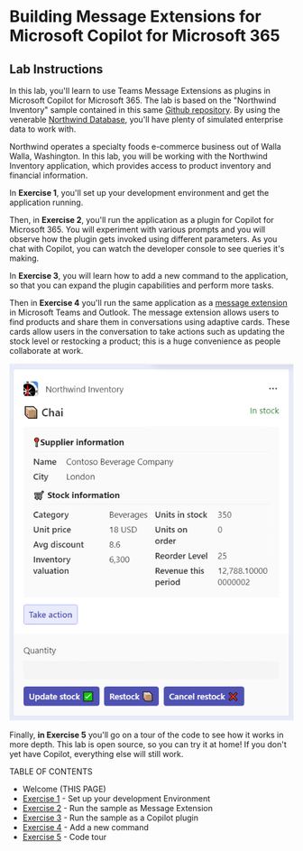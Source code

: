 # Building Message Extensions for Microsoft Copilot for Microsoft 365

## Lab Instructions

In this lab, you'll learn to use Teams Message Extensions as plugins in Microsoft Copilot for Microsoft 365. The lab is based on the "Northwind Inventory" sample contained in this same [Github repository](https://github.com/OfficeDev/Copilot-for-M365-Plugins-Samples/tree/main/samples/msgext-northwind-inventory-ts). By using the venerable [Northwind Database](https://learn.microsoft.com/dotnet/framework/data/adonet/sql/linq/downloading-sample-databases), you'll have plenty of simulated enterprise data to work with.

Northwind operates a specialty foods e-commerce business out of Walla Walla, Washington. In this lab, you will be working with the Northwind Inventory application, which provides access to product inventory and financial information.

In **Exercise 1**, you'll set up your development environment and get the application running.

Then, in **Exercise 2**, you'll run the application as a plugin for Copilot for Microsoft 365. You will experiment with various prompts and you will observe how the plugin gets invoked using different parameters. As you chat with Copilot, you can watch the developer console to see queries it's making.

In **Exercise 3**, you will learn how to add a new command to the application, so that you can expand the plugin capabilities and perform more tasks.

Then in **Exercise 4** you'll run the same application as a [message extension](https://learn.microsoft.com/microsoftteams/platform/messaging-extensions/what-are-messaging-extensions) in Microsoft Teams and Outlook.
The message extension allows users to find products and share them in conversations using adaptive cards. These cards allow users in the conversation to take actions such as updating the stock level or restocking a product; this is a huge convenience as people collaborate at work.

![Adaptive card displaying a product](./images/01-00-Product-card-only.png)

Finally, **in Exercise 5** you'll go on a tour of the code to see how it works in more depth. This lab is open source, so you can try it at home! If you don't yet have Copilot, everything else will still work.

TABLE OF CONTENTS

* Welcome (THIS PAGE)
* [Exercise 1](./Exercise%2001%20-%20Set%20up.md) - Set up your development Environment
* [Exercise 2](./Exercise%2002%20-%20Run%20sample%20app.md) - Run the sample as Message Extension
* [Exercise 3](./Exercise%2003%20-%20Run%20in%20Copilot.md) - Run the sample as a Copilot plugin
* [Exercise 4](./Exercise%2004%20-%20Add%20a%20new%20command.md) - Add a new command
* [Exercise 5](./Exercise%2004%20-%20Code%20tour.md) - Code tour
